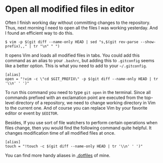 <!--
tags:
  - git
description: How to open all modified files tracked by Git in your favorite editor.
-->

# Open all modified files in&#160;editor

Often I finish working day without committing changes to the repository. Thus, next morning
I need to open all the files I was working yesterday. And I found an efficient way to do this.

```shell
$ vim -p $(git diff --name-only HEAD | sed "s,$(git rev-parse --show-prefix),," | tr "\n" " ")
```

It opens Vim and loads all modified files in tabs. You could add this command as an alias to your `.bashrc`,
but adding this to `.gitconfig` seems like a better option. This is what you need to add to your `~/.gitconfig`.

```shell
[alias]
open = "!vim -c \"cd $GIT_PREFIX\" -p $(git diff --name-only HEAD | tr '\\n' ' ')"
```

To run this command you need to type `git open` in the terminal. Since all commands prefixed with an exclamation
point are executed from the top-level directory of a repository, we need to change working directory in Vim to
the current one. And of course you can replace Vim by your favorite editor or event by `$EDITOR`.

Besides, If you use sort of file watchers to perform certain operations when files change, then
you would find the following command quite helpful. It changes modification time of all modified files at once.

```shell
[alias]
touch = "!touch -c $(git diff --name-only HEAD | tr '\\n' ' ')"
```

You can find more handy aliases in [.dotfiles](https://github.com/eprev/dotfiles/blob/master/gitconfig) of mine.
